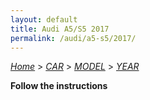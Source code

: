 ```yaml
---
layout: default
title: Audi A5/S5 2017
permalink: /audi/a5-s5/2017/
---
```

[*Home*](/) > [*CAR*](/car/) > [*MODEL*](/car/model/) > [*YEAR*](/car/model/year/)

**Follow the instructions**